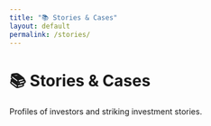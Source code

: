 ```yaml
---
title: "📚 Stories & Cases"
layout: default
permalink: /stories/
---
```


# 📚 Stories & Cases
Profiles of investors and striking investment stories.
